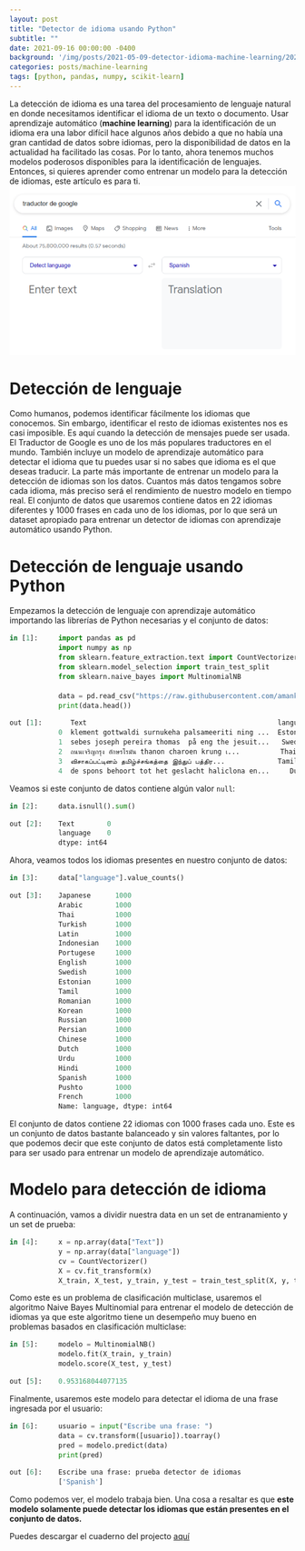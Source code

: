 ```yaml
---
layout: post
title: "Detector de idioma usando Python"
subtitle: ""
date: 2021-09-16 00:00:00 -0400
background: '/img/posts/2021-05-09-detector-idioma-machine-learning/2021-05-09-detector-idioma-machine-learning-1.jpeg'
categories: posts/machine-learning
tags: [python, pandas, numpy, scikit-learn]
---
```


La detección de idioma es una tarea del procesamiento de lenguaje natural en donde necesitamos identificar el idioma de un texto o documento. Usar aprendizaje automático (**machine learning**) para la identificación de un idioma era una labor difícil hace algunos años debido a que no había una gran cantidad de datos sobre idiomas, pero la disponibilidad de datos en la actualidad ha facilitado las cosas. Por lo tanto, ahora tenemos muchos modelos poderosos disponibles para la identificación de lenguajes. Entonces, si quieres aprender como entrenar un modelo para la detección de idiomas, este artículo es para ti.
![traductor de Google](/img/posts/2021-05-09-detector-idioma-machine-learning/2021-05-09-detector-idioma-machine-learning-1.png)

# Detección de lenguaje
Como humanos, podemos identificar fácilmente los idiomas que conocemos. Sin embargo, identificar el resto de idiomas existentes nos es casi imposible. Es aquí cuando la detección de mensajes puede ser usada. El Traductor de Google es uno de los más populares traductores en el mundo. También incluye un modelo de aprendizaje automático para detectar el idioma que tu puedes usar si no sabes que idioma es el que deseas traducir.
La parte más importante de entrenar un modelo para la detección de idiomas son los datos. Cuantos más datos tengamos sobre cada idioma, más preciso será el rendimiento de nuestro modelo en tiempo real. El conjunto de datos que usaremos contiene datos en 22 idiomas diferentes y 1000 frases en cada uno de los idiomas, por lo que será un dataset apropiado para entrenar un detector de idiomas con aprendizaje automático usando Python.

# Detección de lenguaje usando Python
Empezamos la detección de lenguaje con aprendizaje automático importando las librerías de Python necesarias y el conjunto de datos:
```python
in [1]:     import pandas as pd
            import numpy as np
            from sklearn.feature_extraction.text import CountVectorizer
            from sklearn.model_selection import train_test_split
            from sklearn.naive_bayes import MultinomialNB

            data = pd.read_csv("https://raw.githubusercontent.com/amankharwal/Website-data/master/dataset.csv")
            print(data.head())
```
```python
out [1]:       Text                                               language 
            0  klement gottwaldi surnukeha palsameeriti ning ...  Estonian 
            1  sebes joseph pereira thomas  på eng the jesuit...   Swedish 
            2  ถนนเจริญกรุง อักษรโรมัน thanon charoen krung เ...          Thai 
            3  விசாகப்பட்டினம் தமிழ்ச்சங்கத்தை இந்துப் பத்திர...             Tamil 
            4  de spons behoort tot het geslacht haliclona en...     Dutch 
```  

Veamos si este conjunto de datos contiene algún valor `null`:
```python
in [2]:     data.isnull().sum()
```
```python
out [2]:    Text        0
            language    0
            dtype: int64
```  
Ahora, veamos todos los idiomas presentes en nuestro conjunto de datos:
```python
in [3]:     data["language"].value_counts()
```
```python
out [3]:    Japanese      1000
            Arabic        1000
            Thai          1000
            Turkish       1000
            Latin         1000
            Indonesian    1000
            Portugese     1000
            English       1000
            Swedish       1000
            Estonian      1000
            Tamil         1000
            Romanian      1000
            Korean        1000
            Russian       1000
            Persian       1000
            Chinese       1000
            Dutch         1000
            Urdu          1000
            Hindi         1000
            Spanish       1000
            Pushto        1000
            French        1000
            Name: language, dtype: int64
```

El conjunto de datos contiene 22 idiomas con 1000 frases cada uno. Este es un conjunto de datos bastante balanceado y sin valores faltantes, por lo que podemos decir que este conjunto de datos está completamente listo para ser usado para entrenar un modelo de aprendizaje automático.

# Modelo para detección de idioma
A continuación, vamos a dividir nuestra data en un set de entranamiento y un set de prueba:
```python
in [4]:     x = np.array(data["Text"])
            y = np.array(data["language"])
            cv = CountVectorizer()
            X = cv.fit_transform(x)
            X_train, X_test, y_train, y_test = train_test_split(X, y, test_size=0.33, random_state=42)
```
Como este es un problema de clasificación multiclase, usaremos el algoritmo Naive Bayes Multinomial para entrenar el modelo de detección de idiomas ya que este algoritmo tiene un desempeño muy bueno en problemas basados en clasificación multiclase:
```python
in [5]:     modelo = MultinomialNB()
            modelo.fit(X_train, y_train)
            modelo.score(X_test, y_test)
```
```python
out [5]:    0.953168044077135
```
Finalmente, usaremos este modelo para detectar el idioma de una frase ingresada por el usuario:
```python
in [6]:     usuario = input("Escribe una frase: ")
            data = cv.transform([usuario]).toarray()
            pred = modelo.predict(data)
            print(pred)
```
```python
out [6]:    Escribe una frase: prueba detector de idiomas
            ['Spanish']
```
Como podemos ver, el modelo trabaja bien. Una cosa a resaltar es que **este modelo solamente puede detectar los idiomas que están presentes en el conjunto de datos.**    

Puedes descargar el cuaderno del projecto [aquí](https://drive.google.com/file/d/1204ZuFnzfVu4jo1wvxEADgnOBNG1RFwW/view?usp=sharing)